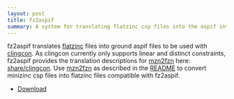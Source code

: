 ```yaml
---
layout: post
title: fz2aspif
summary: A system for translating flatzinc csp files into the aspif intermediate format to be read with clingcon.
---
```

fz2aspif translates [flatzinc](http://www.minizinc.org/downloads/doc-1.6/flatzinc-spec.pdf) files into ground aspif files to be used with [clingcon](/clingcon/).
As clingcon currently only supports linear and distinct constraints,
fz2aspif provides the translation descriptions for [mzn2fzn](http://www.minizinc.org/software.html) here: [share/clingcon](https://github.com/potassco/fz2aspif/tree/master/share/clingcon).
Use [mzn2fzn](http://www.minizinc.org/software.html) as described in the [README](https://github.com/potassco/fz2aspif/blob/master/README)
to convert minizinc csp files into flatzinc files compatible with fz2aspif.

- [Download](https://github.com/potassco/fz2aspif/releases)
